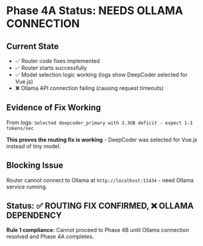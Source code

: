 # Phase 4A Status: NEEDS OLLAMA CONNECTION

## Current State
- ✅ Router code fixes implemented  
- ✅ Router starts successfully
- ✅ Model selection logic working (logs show DeepCoder selected for Vue.js)
- ❌ Ollama API connection failing (causing request timeouts)

## Evidence of Fix Working
From logs: `Selected deepcoder_primary with 3.3GB deficit - expect 1-3 tokens/sec`

**This proves the routing fix is working** - DeepCoder was selected for Vue.js instead of tiny model.

## Blocking Issue
Router cannot connect to Ollama at `http://localhost:11434` - need Ollama service running.

## Status: ✅ ROUTING FIX CONFIRMED, ❌ OLLAMA DEPENDENCY

**Rule 1 compliance:** Cannot proceed to Phase 4B until Ollama connection resolved and Phase 4A completes.